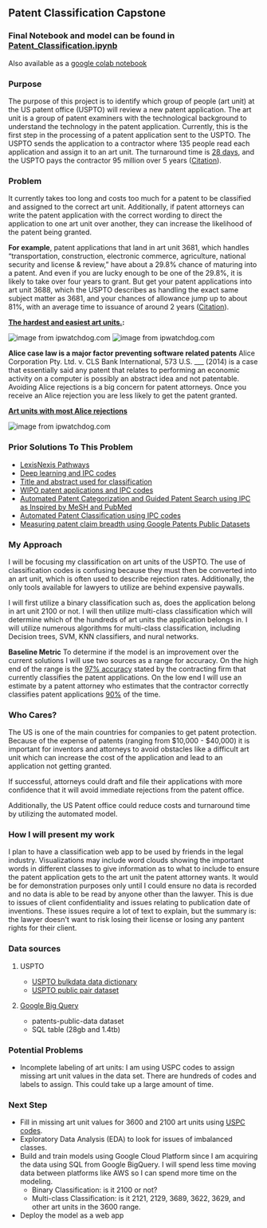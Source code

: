 ## Patent Classification Capstone

### Final Notebook and model can be found in [Patent_Classification.ipynb](https://github.com/rcmckee/dsi-Capstone/blob/master/Patent_Classification.ipynb)
Also available as a [google colab notebook](https://colab.research.google.com/github/rcmckee/dsi-Capstone/blob/master/Patent_Classification.ipynb)

### Purpose
The purpose of this project is to identify which group of people (art unit) at the US patent office (USPTO) will review a new patent application. The art unit is a group of patent examiners with the technological background to understand the technology in the patent application. Currently, this is the first step in the processing of a patent application sent to the USPTO. The USPTO sends the application to a contractor where 135 people read each application and assign it to an art unit. The turnaround time is [28 days](https://www.serco-na.com/news/press-releases/detail/2194/serco-processes-2-millionth-patent-application-for-u-s), and the USPTO pays the contractor 95 million over 5 years ([Citation](https://www.serco-na.com/news/press-releases/detail/12520/serco-awarded-95-million-patent-classification-contract)). 

### Problem
It currently takes too long and costs too much for a patent to be classified and assigned to the correct art unit. Additionally, if patent attorneys can write the patent application with the correct wording to direct the application to one art unit over another, they can increase the likelihood of the patent being granted.

**For example**, patent applications that land in art unit 3681, which handles “transportation, construction, electronic commerce, agriculture, national security and license & review,” have about a 29.8% chance of maturing into a patent.  And even if you are lucky enough to be one of the 29.8%, it is likely to take over four years to grant.  But get your patent applications into art unit 3688, which the USPTO describes as handling the exact same subject matter as 3681, and your chances of allowance jump up to about 81%, with an average time to issuance of around 2 years ([Citation](http://www.ipwatchdog.com/2016/04/14/better-way-file-patent-applications/id=68302/)).

**[The hardest and easiest art units.](http://www.ipwatchdog.com/2015/05/21/hardest-easiest-art-units/id=57864/):**

![image from ipwatchdog.com](http://www.ipwatchdog.com/wp-content/uploads/2015/05/Figure-1.png)
![image from ipwatchdog.com](http://www.ipwatchdog.com/wp-content/uploads/2015/05/Figure-2.png)

**Alice case law is a major factor preventing software related patents**
Alice Corporation Pty. Ltd. v. CLS Bank International, 573 U.S. ___ (2014) is a case that essentially said any patent that relates to performing an economic activity on a computer is possibly an abstract idea and not patentable. Avoiding Alice rejections is a big concern for patent attorneys. Once you receive an Alice rejection you are less likely to get the patent granted.

[**Art units with most Alice rejections**](http://www.ipwatchdog.com/2015/12/14/the-most-likely-art-units-for-alice-rejections/id=63829/)

![image from ipwatchdog.com](http://www.ipwatchdog.com/wp-content/uploads/2015/12/Figure-1.jpg)

### Prior Solutions To This Problem
- [LexisNexis Pathways](https://www.lexisnexisip.com/products/pathways/)
- [Deep learning and IPC codes](https://www.atlantis-press.com/php/download_paper.php?id=25866373)
- [Title and abstract used for classification](https://patinformatics.com/machine-learning-in-patent-analytics-part-2-binary-classification-for-prioritizing-search-results/)
- [WIPO patent applications and IPC codes](http://users.softlab.ntua.gr/facilities/public/AD/Text%20Categorization/Automated%20Categorization%20in%20the%20International%20Patent%20Classification.pdf)
- [Automated Patent Categorization and Guided Patent Search using IPC as Inspired by MeSH and PubMed](https://www.ncbi.nlm.nih.gov/pmc/articles/PMC3632996/)
- [Automated Patent Classification using IPC codes](http://cs229.stanford.edu/proj2011/ChristopherLinSpieckermann-AutomatedPatentClassification.pdf)
- [Measuring patent claim breadth using Google Patents Public Datasets](https://cloud.google.com/blog/products/ai-machine-learning/measuring-patent-claim-breadth-using-google-patents-public-datasets)

### My Approach
I will be focusing my classification on art units of the USPTO. The use of classification codes is confusing because they must then be converted into an art unit, which is often used to describe rejection rates. Additionally, the only tools available for lawyers to utilize are behind expensive paywalls.

I will first utilize a binary classification such as, does the application belong in art unit 2100 or not. I will then utilize multi-class classification which will determine which of the hundreds of art units the application belongs in. I will utilize numerous algorithms for multi-class classification, including Decision trees, SVM, KNN classifiers, and nural networks.

**Baseline Metric**
To determine if the model is an improvement over the current solutions I will use two sources as a range for accuracy. On the high end of the range is the [97% accuracy](https://www.serco-na.com/news/press-releases/detail/2194/serco-processes-2-millionth-patent-application-for-u-s) stated by the contracting firm that currently classifies the patent applications. On the low end I will use an estimate by a patent attorney who estimates that the contractor correctly classifies patent applications [90%](http://www.ipwatchdog.com/2014/03/11/when-uspto-classifies-an-application-incorrectly/id=48457/) of the time.

### Who Cares?
The US is one of the main countries for companies to get patent protection. Because of the expense of patents (ranging from $10,000 - $40,000) it is important for inventors and attorneys to avoid obstacles like a difficult art unit which can increase the cost of the application and lead to an application not getting granted.

If successful, attorneys could draft and file their applications with more confidence that it will avoid immediate rejections from the patent office.

Additionally, the US Patent office could reduce costs and turnaround time by utilizing the automated model. 

### How I will present my work
I plan to have a classification web app to be used by friends in the legal industry. Visualizations may include word clouds showing the important words in different classes to give information as to what to include to ensure the patent application gets to the art unit the patent attorney wants. It would be for demonstration purposes only until I could ensure no data is recorded and no data is able to be read by anyone other than the lawyer. This is due to issues of client confidentiality and issues relating to publication date of inventions. These issues require a lot of text to explain, but the summary is: the lawyer doesn't want to risk losing their license or losing any pantent rights for their client.

### Data sources
1) USPTO
	- [USPTO bulkdata data dictionary](https://bulkdata.uspto.gov/data/patent/office/actions/bigdata/2017/USPTO%20Patent%20Prosecution%20Research%20Data_Unlocking%20Office%20Action%20Traits.pdf)
	- [USPTO public pair dataset](https://www.uspto.gov/learning-and-resources/electronic-data-products/patent-examination-research-dataset-public-pair)

2) [Google Big Query](https://cloud.google.com/bigquery/)
	- patents-public-data dataset
	- SQL table (28gb and 1.4tb)
	
### Potential Problems
- Incomplete labeling of art units: I am using USPC codes to assign missing art unit values in the data set. There are hundreds of codes and labels to assign. This could take up a large amount of time.

### Next Step
- Fill in missing art unit values for 3600 and 2100 art units using [USPC codes](https://www.uspto.gov/patents-application-process/patent-search/understanding-patent-classifications/patent-classification).
- Exploratory Data Analysis (EDA) to look for issues of imbalanced classes.
- Build and train models using Google Cloud Platform since I am acquiring the data using SQL from Google BigQuery. I will spend less time moving data between platforms like AWS so I can spend more time on the modeling.
	- Binary Classification: is it 2100 or not?
	- Multi-class Classification: is it 2121, 2129, 3689, 3622, 3629, and other art units in the 3600 range.
- Deploy the model as a web app
